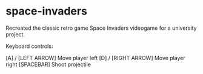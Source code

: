 # space-invaders
Recreated the classic retro game Space Invaders videogame for a university project.

Keyboard controls:

[A] / [LEFT ARROW]    Move player left
[D] / [RIGHT ARROW]   Move player right
[SPACEBAR]            Shoot projectile
